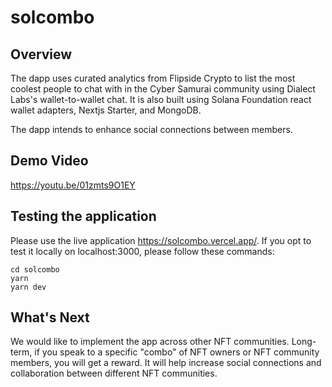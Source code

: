 # solcombo

## Overview

The dapp uses curated analytics from Flipside Crypto to list the most coolest people to chat with in the Cyber Samurai community using Dialect Labs's wallet-to-wallet chat. It is also built using Solana Foundation react wallet adapters, Nextjs Starter, and MongoDB. 

The dapp intends to enhance social connections between members. 

## Demo Video

https://youtu.be/01zmts9O1EY

## Testing the application

Please use the live application https://solcombo.vercel.app/. If you opt to test it locally on localhost:3000, please follow these commands:

```
cd solcombo
yarn
yarn dev
```

## What's Next

We would like to implement the app across other NFT communities. Long-term, if you speak to a specific "combo" of NFT owners or NFT community members, you will get a reward. It will help increase social connections and collaboration between different NFT communities.

